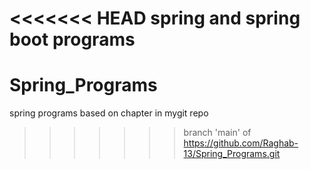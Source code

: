 <<<<<<< HEAD
spring and spring boot programs
=======
# Spring_Programs
spring programs based on chapter in mygit repo
>>>>>>> branch 'main' of https://github.com/Raghab-13/Spring_Programs.git
